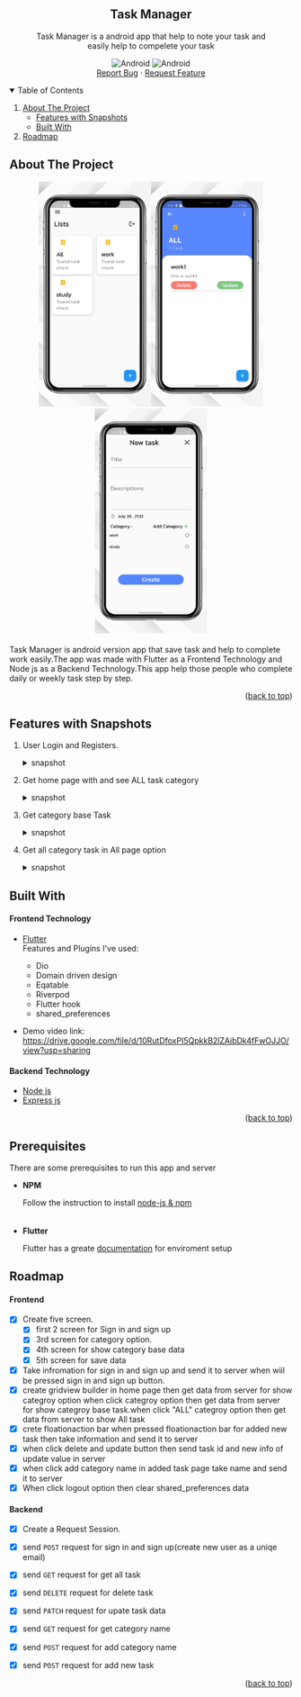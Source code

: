
<div id="top"></div>
<!-- PROJECT LOGO -->
<br />
<div align="center">

  <!-- <a href="https://github.com/OmarFaruk-0x01/Education-Board-Result" >
    <img src="Frontend/android/app/src/main/res/mipmap-xxxhdpi/ic_launcher.png" alt="Logo" width="130" height="130">
  </a> -->



## **Task Manager**
  <p align="center">
    Task Manager is a android app that help to note your task and<br>easily help to compelete your task 
    <br />
    <div>
  <img src="https://img.shields.io/badge/Android-3DDC84?style=for-the-badge&logo=android&logoColor=white" alt="Android" width="130" height="40" >
      <img src="https://img.shields.io/badge/iOS-000000?style=for-the-badge&logo=ios&logoColor=white" alt="Android" width="130" height="40" >
</div>
    <a href="https://github.com/RootHex200/Fullstack-taskmanager/issues">Report Bug</a>
    ·
    <a href="https://github.com/RootHex200/Fullstack-taskmanager/issues">Request Feature</a>
  </p>

</div>



<!-- TABLE OF CONTENTS -->
<details open >
  <summary style="cursor: pointer;">Table of Contents</summary>
  <ol>
    <li>
      <a href="#about-the-project">About The Project</a>
      <ul>
        <li><a href="#features-with-snapshots">Features with Snapshots</a></li>
        <li><a href="#built-with">Built With</a></li>
      </ul>
    <li><a href="#roadmap">Roadmap</a></li>
   
  </ol>
</details>



<!-- ABOUT THE PROJECT -->
## About The Project
<div align="center">
<img src="https://github.com/RootHex200/RootHex200/blob/main/screen_3.png" width="200" height="400"><img src="https://github.com/RootHex200/RootHex200/blob/main/screen_2.png" width="200" height="400"><img src="https://github.com/RootHex200/RootHex200/blob/main/screen_1.png" width="200" height="400">
</div><br>
Task Manager is android version app that save task and help to complete work easily.The app was made with Flutter as a Frontend Technology and Node js as a Backend Technology.This app help those people who complete daily or weekly task step by step.

<p align="right">(<a href="#top">back to top</a>)</p>

## Features with Snapshots
1. User Login and Registers.
   <details ><summary>snapshot</summary>

   
    <img src="1st.jpg" width="200" height="400" /> <img src="2nd.jpg" width="200" height="400" />

   </details>
2. Get home page with and see ALL task category
   <details ><summary>snapshot</summary>

    <img src="3rd.jpg" width="200" height="400" /> 
   </details>
3. Get category base Task 
   <details ><summary>snapshot</summary>

   <img src="5th.jpg" width="200" height="400" />  <img src="6th.jpg" width="200" height="400" />

   </details>
4. Get all category  task in All page option
   <details ><summary>snapshot</summary>

   <img src="4th.jpg" width="200" height="400" />

   </details>
## Built With 
#### Frontend Technology  
* [Flutter](https://flutter.dev/?gclsrc=ds&gclsrc=ds) <br>
Features and Plugins I've used: 
   - Dio
   - Domain driven design
   - Eqatable
   - Riverpod
   - Flutter hook
   - shared_preferences 
   
* Demo video link: https://drive.google.com/file/d/10RutDfoxPI5QpkkB2lZAibDk4fFwOJJO/view?usp=sharing
#### Backend Technology  
* [Node js](https://nodejs.org/en/) 
* [Express js](https://expressjs.com/)


<p align="right">(<a href="#top">back to top</a>)</p>


## Prerequisites
There are some prerequisites to run this app and server

* **NPM**
  
  Follow the instruction to install [node-js & npm](https://nodejs.org/de/download/package-manager/)
######
* **Flutter**

  Flutter has a greate [documentation](https://docs.flutter.dev/get-started/install) for enviroment setup 


## Roadmap
#### Frontend
- [x] Create five screen. 
  - [x] first 2 screen for Sign in and sign up 
  - [x] 3rd screen for category option.
  - [x] 4th screen for show category base data
  - [x] 5th screen for save data
- [x] Take infromation for sign in and sign up and send it to server when wiil be pressed sign in and sign up button.
- [x] create gridview builder in home page then  get data from server for show categroy option when click categroy option then get data from server for show categroy base task.when click "ALL" categroy option then get data from server to show All task 
- [x] crete floationaction bar when pressed floationaction bar for added new task then take information and send it to server
- [x] when click delete and update button then send task id and new info of update value in server
- [x] when click add category name in added task page  take name and send it to server
- [x] When click logout option then clear shared_preferences data
#### Backend
- [x] Create a Request Session.
- [x] send `POST` request for sign in and sign up(create new user as a uniqe email)
- [x] send `GET` request for get all task
- [x] send `DELETE` request for delete task 
- [x] send `PATCH` request for upate task data
- [x] send  `GET` request for get category name
- [x] send `POST` request for add category name
- [x] send `POST` request for add new task





<p align="right">(<a href="#top">back to top</a>)</p>
